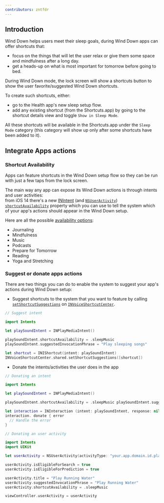 ```yaml
---
contributors: zntfdr
---
```


## Introduction

Wind Down helps users meet their sleep goals, during Wind Down apps can offer shortcuts that:

- focus on the things that will let the user relax or give them some space and mindfulness after a long day. 
- get a heads-up on what is most important for tomorrow before going to bed.

During Wind Down mode, the lock screen will show a shortcuts button to show the user favorite/suggested Wind Down shortcuts. 

To create such shortcuts, either: 

- go to the Health app's new sleep setup flow.
- add any existing shortcut (from the Shortcuts.app) by going to the shortcut details view and toggle `Show in Sleep Mode`.

All these shortcuts will be available in the Shortcuts.app under the `Sleep Mode` category (this category will show up only after some shortcuts have been added to it).

## Integrate Apps actions

### Shortcut Availability

Apps can feature shortcuts in the Wind Down setup flow so they can be run with just a few taps from the lock screen. 

The main way any app can expose its Wind Down actions is through intents and user activities:  
from iOS 14 there's a new [INIntent][INIntent] (and [`NSUserActivity`][NSUserActivity]) [`shortcutAvailability`][shortcutAvailability] property which you can use to tell the system which of your app's actions should appear in the Wind Down setup.

Here are all the possible [availability options][INShortcutAvailabilityOptions]:

- Journaling
- Mindfulness
- Music
- Podcasts
- Prepare for Tomorrow
- Reading
- Yoga and Stretching

### Suggest or donate apps actions

There are two things you can do to enable the system to suggest your app's actions during Wind Down setup:

- Suggest shortcuts to the system that you want to feature by calling [`setShortcutSuggestions`][setShortcutSuggestions] on [`INVoiceShortcutCenter`][INVoiceShortcutCenter].

```swift
// Suggest intent

import Intents

let playSoundIntent = INPlayMediaIntent()

playSoundIntent.shortcutAvailability = .sleepMusic
playSoundIntent.suggestedInvocationPhrase = "Play sleeping songs"

let shortcut = INIShortcut(intent: playSoundIntent)
INVoiceShortcutCenter.shared.setShortcutSuggestions([shortcut])
```

- Donate the intents/activities the user does in the app

```swift
// Donating an intent

import Intents 

let playSoundIntent = INPlayMediaIntent() 

playSoundIntent.shortcutAvailability = .sleepMusic playSoundIntent.suggestedInvocationPhrase= "Play Counting Sleepy Dinosaurs" 

let interaction = INInteraction (intent: playSoundIntent, response: nil) 
interaction. donate { error 
  // Handle the error
}
```

```swift
// Donating an user activity

import Intents 
import UIKit 

let userActivity = NSUserActivity(activityType: "your.app.domain.id.playSound" 

userActivity.isEligibleForSearch = true
userActivity.isEligibleForPrediction = true

userActivity.title = "Play Running Water"
userActivity.suggestedInvocationPhrase = "Play Running Water"
userActivity.shortcutAvailability = .sleepMusic 

viewController.userActivity = userActivity 
```

[INIntent]: https://developer.apple.com/documentation/sirikit/inintent
[shortcutAvailability]: https://developer.apple.com/documentation/sirikit/inintent/3552187-shortcutavailability
[NSUserActivity]: https://developer.apple.com/documentation/foundation/nsuseractivity
[INShortcutAvailabilityOptions]: https://developer.apple.com/documentation/sirikit/inshortcutavailabilityoptions
[setShortcutSuggestions]: https://developer.apple.com/documentation/sirikit/invoiceshortcutcenter/2994364-setshortcutsuggestions
[INVoiceShortcutCenter]: https://developer.apple.com/documentation/sirikit/invoiceshortcutcenter
